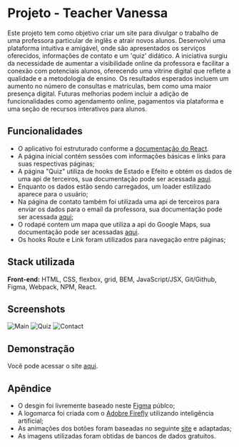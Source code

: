 # Projeto - Teacher Vanessa
Este projeto tem como objetivo criar um site para divulgar o trabalho de uma professora particular de inglês e atrair novos alunos. Desenvolvi uma plataforma intuitiva e amigável, onde são apresentados os serviços oferecidos, informações de contato e um 'quiz' didático. A iniciativa surgiu da necessidade de aumentar a visibilidade online da professora e facilitar a conexão com potenciais alunos, oferecendo uma vitrine digital que reflete a qualidade e a metodologia de ensino. Os resultados esperados incluem um aumento no número de consultas e matrículas, bem como uma maior presença digital. Futuras melhorias podem incluir a adição de funcionalidades como agendamento online, pagamentos via plataforma e uma seção de recursos interativos para alunos.

## Funcionalidades

- O aplicativo foi estruturado conforme a [documentação do React](https://pt-br.legacy.reactjs.org/docs/getting-started.html).
- A página inicial contém sessões com informações básicas e links para suas respectivas páginas;
- A página "Quiz" utiliza de hooks de Estado e Efeito e obtém os dados de uma api de terceiros, sua documentação pode ser acessada [aqui](https://the-trivia-api.com/docs/v2/).
- Enquanto os dados estão sendo carregados, um loader estilizado aparece para o usuário;
- Na página de contato também foi utilizada uma api de terceiros para enviar os dados para o email da professora, sua documentação pode ser acessada [aqui](https://formcarry.com/docs/code-examples/fetch);
- O rodapé contem um mapa que utiliza a api do Google Maps, sua documentação pode ser acessadas [aqui](https://developers.google.com/maps/documentation/embed/get-started?hl=pt-br).
- Os hooks Route e Link foram utilizados para navegação entre páginas;

## Stack utilizada

**Front-end:**  HTML, CSS, flexbox, grid, BEM, JavaScript/JSX, Git/Github, Figma, Webpack, NPM, React.

## Screenshots
![Main](https://github.com/vinib96/web_project_around_react/assets/141737376/db5e7571-240f-4b33-aee8-c0bc60ebf167)
![Quiz](https://github.com/vinib96/web_project_around_react/assets/141737376/98276ebb-3d62-4058-b7cc-63f8bb6fd367)
![Contact](https://github.com/vinib96/web_project_around_react/assets/141737376/75addd5e-5c0c-4e29-8c08-f43177edaaa9)


## Demonstração

Você pode acessar o site [aqui](https://vinib96.github.io/web_project_around_auth/).


## Apêndice

- O desgin foi livremente baseado neste [Figma](https://www.figma.com/design/hj2RHEcuRUMvzbEa0PR0LE/Teachers-Courses-(Community)?node-id=0-1&t=unvI4nIwMvJa6cPU-0) públco;
- A logomarca foi criada com o [Adobre Firefly](https://firefly.adobe.com/?gclid=CjwKCAjw34qzBhBmEiwAOUQcF4LOmQ67Cxm7LZGeqn7JP-xWQ5qqg5R2lS1_dnbW4lLzU-zabH_15hoC60kQAvD_BwE&sdid=JM4FW6VL&mv=search&mv2=paidsearch&ef_id=CjwKCAjw34qzBhBmEiwAOUQcF4LOmQ67Cxm7LZGeqn7JP-xWQ5qqg5R2lS1_dnbW4lLzU-zabH_15hoC60kQAvD_BwE:G:s&s_kwcid=AL!3085!3!665654623096!e!!g!!adobe%20firefly!20372408557!150845642869&gad_source=1) utilizando inteligência artificial;
- As animações dos botões foram baseadas no seguinte [site](https://www.brasilcode.com.br/35-botoes-css-com-animacao/) e adaptadas;
- As imagens utilizadas foram obtidas de bancos de dados gratuitos.



